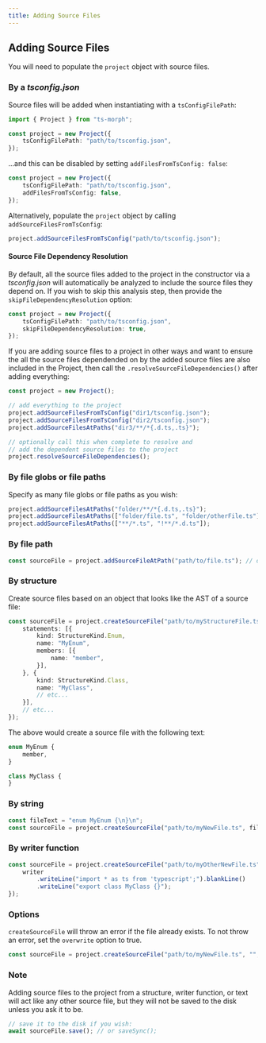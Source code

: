 ```yaml
---
title: Adding Source Files
---
```


## Adding Source Files

You will need to populate the `project` object with source files.

### By a _tsconfig.json_

Source files will be added when instantiating with a `tsConfigFilePath`:

```ts
import { Project } from "ts-morph";

const project = new Project({
    tsConfigFilePath: "path/to/tsconfig.json",
});
```

...and this can be disabled by setting `addFilesFromTsConfig: false`:

```ts
const project = new Project({
    tsConfigFilePath: "path/to/tsconfig.json",
    addFilesFromTsConfig: false,
});
```

Alternatively, populate the `project` object by calling `addSourceFilesFromTsConfig`:

```ts
project.addSourceFilesFromTsConfig("path/to/tsconfig.json");
```

#### Source File Dependency Resolution

By default, all the source files added to the project in the constructor via a _tsconfig.json_ will automatically be analyzed to
include the source files they depend on. If you wish to skip this analysis step, then provide the `skipFileDependencyResolution` option:

```ts
const project = new Project({
    tsConfigFilePath: "path/to/tsconfig.json",
    skipFileDependencyResolution: true,
});
```

If you are adding source files to a project in other ways and want to ensure the all the source files dependended on by the added source files
are also included in the Project, then call the `.resolveSourceFileDependencies()` after adding everything:

```ts
const project = new Project();

// add everything to the project
project.addSourceFilesFromTsConfig("dir1/tsconfig.json");
project.addSourceFilesFromTsConfig("dir2/tsconfig.json");
project.addSourceFilesAtPaths("dir3/**/*{.d.ts,.ts}");

// optionally call this when complete to resolve and
// add the dependent source files to the project
project.resolveSourceFileDependencies();
```

### By file globs or file paths

Specify as many file globs or file paths as you wish:

```ts
project.addSourceFilesAtPaths("folder/**/*{.d.ts,.ts}");
project.addSourceFilesAtPaths(["folder/file.ts", "folder/otherFile.ts"]);
project.addSourceFilesAtPaths(["**/*.ts", "!**/*.d.ts"]);
```

### By file path

```ts
const sourceFile = project.addSourceFileAtPath("path/to/file.ts"); // or addSourceFileAtPathIfExists
```

### By structure

Create source files based on an object that looks like the AST of a source file:

```ts
const sourceFile = project.createSourceFile("path/to/myStructureFile.ts", {
    statements: [{
        kind: StructureKind.Enum,
        name: "MyEnum",
        members: [{
            name: "member",
        }],
    }, {
        kind: StructureKind.Class,
        name: "MyClass",
        // etc...
    }],
    // etc...
});
```

The above would create a source file with the following text:

```ts
enum MyEnum {
    member,
}

class MyClass {
}
```

### By string

```ts
const fileText = "enum MyEnum {\n}\n";
const sourceFile = project.createSourceFile("path/to/myNewFile.ts", fileText);
```

### By writer function

```ts
const sourceFile = project.createSourceFile("path/to/myOtherNewFile.ts", writer => {
    writer
        .writeLine("import * as ts from 'typescript';").blankLine()
        .writeLine("export class MyClass {}");
});
```

### Options

`createSourceFile` will throw an error if the file already exists.
To not throw an error, set the `overwrite` option to true.

```ts
const sourceFile = project.createSourceFile("path/to/myNewFile.ts", "", { overwrite: true });
```

### Note

Adding source files to the project from a structure, writer function, or text will act like any other source file, but they will not be saved to the disk unless you ask it to be.

```ts
// save it to the disk if you wish:
await sourceFile.save(); // or saveSync();
```
